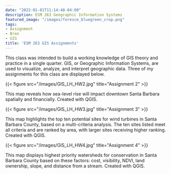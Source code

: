 ```yaml
---
date: "2022-01-01T11:14:48-04:00"
description: ESM 263 Geographic Information Systems
featured_image: "/images/foresce_bluegreen_crop.png"
tags: 
- Assignment
- Bren
- GIS
title: 'ESM 263 GIS Assignments'
---
```


This class was intended to build a working knowledge of GIS theory and practice in a single quarter. GIS, or Geographic Information Systems, are used to visualize, analyze, and interpret geographic data. Three of my assignments for this class are displayed below. 

{{< figure src="/images/GIS_LH_HW2.jpg" title="Assignment 2" >}}

This map reveals how sea-level rise will impact downtown Santa Barbara spatially and financially. 
Created with QGIS.

{{< figure src="/images/GIS_LH_HW3.jpg" title="Assignment 3" >}}

This map highlights the top ten potential sites for wind turbines in Santa Barbara County, based on a multi-criteria analysis. The ten sites listed meet all criteria and are ranked by area, with larger sites receiving higher ranking. 
Created with QGIS.

{{< figure src="/images/GIS_LH_HW4.jpg" title="Assignment 4" >}}

This map displays highest priority watersheds for conservation in Santa Barbara County based on these factors: cost, visibility, NDVI, land ownership, slope, and distance from a stream.
Created with QGIS. 